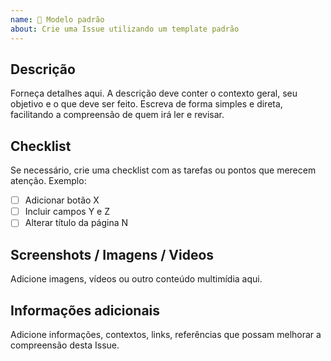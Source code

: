 ```yaml
---
name: 📄 Modelo padrão
about: Crie uma Issue utilizando um template padrão
---
```


## Descrição

Forneça detalhes aqui. A descrição deve conter o contexto geral, seu objetivo e o que deve ser feito. Escreva de forma simples e direta, facilitando a compreensão de quem irá ler e revisar.

## Checklist

Se necessário, crie uma checklist com as tarefas ou pontos que merecem atenção. Exemplo:

- [ ] Adicionar botão X
- [ ] Incluir campos Y e Z
- [ ] Alterar título da página N

## Screenshots / Imagens / Videos

Adicione imagens, vídeos ou outro conteúdo multimídia aqui.

## Informações adicionais

Adicione informações, contextos, links, referências que possam melhorar a compreensão desta Issue.